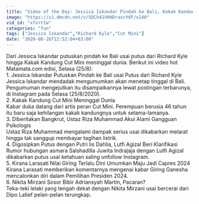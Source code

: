 ```yaml
---
title: "Video of the Day: Jessica Iskandar Pindah ke Bali, Kakak Kandung Cut Mini Meninggal Dunia"
image: "https://s1.dmcdn.net/v/SQCh41VHHDravcYdF/x240"
vid_id: "x7vrttw"
categories: "fun"
tags: ["Jessica Iskandar","Richard Kyle","Cut Mini"]
date: "2020-08-26T12:52:04+03:00"
---
```

Dari Jessica Iskandar putuskan pindah ke Bali usai putus dari Richard Kyle hingga Kakak Kandung Cut Mini meninggal dunia. Berikut ini video hot Matamata.com edisi, Selasa (25/8):  <br>1. Jessica Iskandar Putuskan Pindah ke Bali usai Putus dari Richard Kyle  <br>Jessica Iskandar mendadak mengumumkan akan menetap tinggal di Bali. Pengumuman mengejutkan itu disampaikannya lewat postingan terbarunya, di Instagram pada Selasa (25/8/2020).  <br>2. Kakak Kandung Cut Mini Meninggal Dunia  <br>Kabar duka datang dari artis peran Cut Mini. Perempuan berusia 46 tahun itu baru saja kehilangan kakak kandungnya untuk selama-lamanya.  <br>3. Diberitakan Bangkrut, Ustaz Riza Muhammad Akui Alami Gangguan Psikologis  <br>Ustaz Riza Muhammad mengalami dampak serius usai dikabarkan melarat hingga tak sanggup membayar tagihan listrik.  <br>4. Digosipkan Putus dengan Putri Iis Dahlia, Lutfi Agizal Beri Klarifikasi  <br>Rumor hubungan asmara Salshadilla Juwita Indrajaja dengan Lutfi Agizal dikabarkan putus usai ketahuan saling unfollow Instagram.  <br>5. Kirana Larasati Nilai Giring Terlalu Dini Umumkan Maju Jadi Capres 2024  <br>Kirana Larasati memberikan komentarnya mengenai kabar Giring Ganesha mencalonkan diri dalam Pemilihan Presiden 2024.   <br>6. Nikita Mirzani Sosor Bibir Adriansyah Martin, Pacaran?  <br>Teka-teki lelaki yang tengah dekat dengan Nikita Mirzani usai bercerai dari Dipo Latief pelan-pelan terungkap.  <br>

